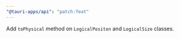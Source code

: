 ```yaml
---
"@tauri-apps/api": "patch:feat"
---
```


Add `toPhysical` method on `LogicalPositon` and `LogicalSize` classes.

